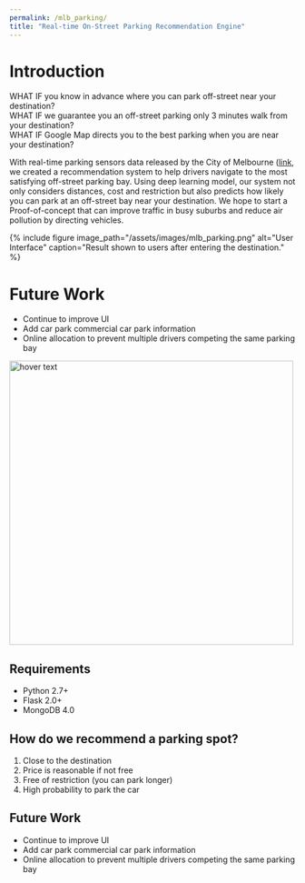 ```yaml
---
permalink: /mlb_parking/
title: "Real-time On-Street Parking Recommendation Engine"
---
```


# Introduction 

WHAT IF you know in advance where you can park off-street near your destination?<br>
WHAT IF we guarantee you an off-street parking only 3 minutes walk from your destination?<br>
WHAT IF Google Map directs you to the best parking when you are near your destination?<br>

With real-time parking sensors data released by the City of Melbourne (<a href="https://data.melbourne.vic.gov.au/Transport/On-street-Parking-Bay-Sensors/vh2v-4nfs">link</a>, we created a recommendation system to help drivers navigate to the most satisfying off-street parking bay. Using deep learning model, our system not only considers distances, cost and restriction but also predicts how likely you can park at an off-street bay near your destination. We hope to start a Proof-of-concept that can improve traffic in busy suburbs and reduce air pollution by directing vehicles.

{% include figure image_path="/assets/images/mlb_parking.png" alt="User Interface" caption="Result shown to users after entering the destination." %}

# Future Work
- Continue to improve UI
- Add car park commercial car park information
- Online allocation to prevent multiple drivers competing the same parking bay


<p align="left">
  <img src="UI/UI_1.png" width="500" title="hover text">
</p>


## Requirements
- Python 2.7+
- Flask 2.0+
- MongoDB 4.0


## How do we recommend a parking spot?
1. Close to the destination
2. Price is reasonable if not free
3. Free of restriction (you can park longer)
4. High probability to park the car


## Future Work
- Continue to improve UI
- Add car park commercial car park information
- Online allocation to prevent multiple drivers competing the same parking bay
